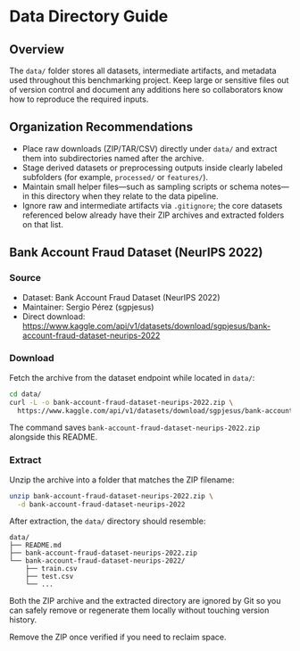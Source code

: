 # Data Directory Guide

## Overview

The `data/` folder stores all datasets, intermediate artifacts, and metadata used throughout this benchmarking project. Keep large or sensitive files out of version control and document any additions here so collaborators know how to reproduce the required inputs.

## Organization Recommendations

- Place raw downloads (ZIP/TAR/CSV) directly under `data/` and extract them into subdirectories named after the archive.
- Stage derived datasets or preprocessing outputs inside clearly labeled subfolders (for example, `processed/` or `features/`).
- Maintain small helper files—such as sampling scripts or schema notes—in this directory when they relate to the data pipeline.
- Ignore raw and intermediate artifacts via `.gitignore`; the core datasets referenced below already have their ZIP archives and extracted folders on that list.

## Bank Account Fraud Dataset (NeurIPS 2022)

### Source

- Dataset: Bank Account Fraud Dataset (NeurIPS 2022)
- Maintainer: Sergio Pérez (sgpjesus)
- Direct download: https://www.kaggle.com/api/v1/datasets/download/sgpjesus/bank-account-fraud-dataset-neurips-2022

### Download

Fetch the archive from the dataset endpoint while located in `data/`:

```bash
cd data/
curl -L -o bank-account-fraud-dataset-neurips-2022.zip \
  https://www.kaggle.com/api/v1/datasets/download/sgpjesus/bank-account-fraud-dataset-neurips-2022
```

The command saves `bank-account-fraud-dataset-neurips-2022.zip` alongside this README.

### Extract

Unzip the archive into a folder that matches the ZIP filename:

```bash
unzip bank-account-fraud-dataset-neurips-2022.zip \
  -d bank-account-fraud-dataset-neurips-2022
```

After extraction, the `data/` directory should resemble:

```
data/
├── README.md
├── bank-account-fraud-dataset-neurips-2022.zip
└── bank-account-fraud-dataset-neurips-2022/
    ├── train.csv
    ├── test.csv
    └── ...
```

Both the ZIP archive and the extracted directory are ignored by Git so you can safely remove or regenerate them locally without touching version history.

Remove the ZIP once verified if you need to reclaim space.
